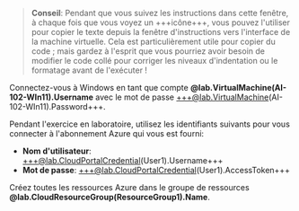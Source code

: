 > **Conseil**: Pendant que vous suivez les instructions dans cette fenêtre, à chaque fois que vous voyez un +++icône+++, vous pouvez l'utiliser pour copier le texte depuis la fenêtre d'instructions vers l'interface de la machine virtuelle. Cela est particulièrement utile pour copier du code ; mais gardez à l'esprit que vous pourriez avoir besoin de modifier le code collé pour corriger les niveaux d'indentation ou le formatage avant de l'exécuter !

Connectez-vous à Windows en tant que compte **@lab.VirtualMachine(AI-102-WIn11).Username** avec le mot de passe +++@lab.VirtualMachine(AI-102-WIn11).Password+++.

Pendant l'exercice en laboratoire, utilisez les identifiants suivants pour vous connecter à l'abonnement Azure qui vous est fourni:

- **Nom d'utilisateur**: +++@lab.CloudPortalCredential(User1).Username+++
- **Mot de passe**: +++@lab.CloudPortalCredential(User1).AccessToken+++

Créez toutes les ressources Azure dans le groupe de ressources **@lab.CloudResourceGroup(ResourceGroup1).Name**.
